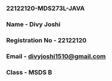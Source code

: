### 22122120-MDS273L-JAVA

### Name - Divy Joshi
### Registration No - 22122120
### Email - divyjoshi1510@gmail.com
### Class - MSDS B

